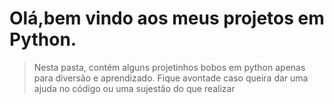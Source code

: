 # Olá,bem vindo aos meus projetos em Python.
> Nesta pasta, contém alguns projetinhos bobos em python apenas para diversão e aprendizado.
>Fique avontade caso queira dar uma ajuda no código ou uma sujestão do que realizar
